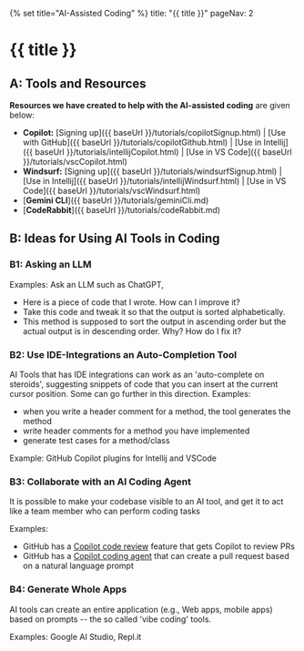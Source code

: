 {% set title="AI-Assisted Coding" %}
<frontmatter>
  title: "{{ title }}"
  pageNav: 2
</frontmatter>

<include src="../common/common-fragments.md#wip-warning" />

# {{ title }}

## A: Tools and Resources

**Resources we have created to help with the AI-assisted coding** are given below:
<div id="ai-assisted-coding-sub-topics">

* **Copilot:** [Signing up]({{ baseUrl }}/tutorials/copilotSignup.html) | [Use with GitHub]({{ baseUrl }}/tutorials/copilotGithub.html) | [Use in Intellij]({{ baseUrl }}/tutorials/intellijCopilot.html) | [Use in VS Code]({{ baseUrl }}/tutorials/vscCopilot.html)
* **Windsurf:** [Signing up]({{ baseUrl }}/tutorials/windsurfSignup.html) | [Use in Intellij]({{ baseUrl }}/tutorials/intellijWindsurf.html) | [Use in VS Code]({{ baseUrl }}/tutorials/vscWindsurf.html)
* [**Gemini CLI**]({{ baseUrl }}/tutorials/geminiCli.md)
* [**CodeRabbit**]({{ baseUrl }}/tutorials/codeRabbit.md)

</div>


## B: Ideas for Using AI Tools in Coding

### B1: Asking an LLM

Examples: Ask an LLM such as ChatGPT,

* Here is a piece of code that I wrote. How can I improve it?
* Take this code and tweak it so that the output is sorted alphabetically.
* This method is supposed to sort the output in ascending order but the actual output is in descending order. Why? How do I fix it?


### B2: Use IDE-Integrations an Auto-Completion Tool

AI Tools that has IDE integrations can work as an 'auto-complete on steroids', suggesting snippets of code that you can insert at the current cursor position. Some can go further in this direction. Examples:
  * when you write a header comment for a method, the tool generates the method
  * write header comments for a method you have implemented
  * generate test cases for a method/class

Example: GitHub Copilot plugins for Intellij and VSCode


### B3: Collaborate with an AI Coding Agent

It is possible to make your codebase visible to an AI tool, and get it to act like a team member who can perform coding tasks

Examples:

* GitHub has a [Copilot code review](https://docs.github.com/en/copilot/how-tos/use-copilot-agents/request-a-code-review/use-code-review) feature that gets Copilot to review PRs
* GitHub has a [Copilot coding agent](https://docs.github.com/en/copilot/concepts/coding-agent/coding-agent) that can create a pull request based on a natural language prompt


### B4: Generate Whole Apps

AI tools can create an entire application (e.g., Web apps, mobile apps) based on prompts -- the so called 'vibe coding' tools.

Examples: Google AI Studio, Repl.it




